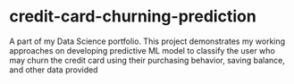 # credit-card-churning-prediction
A part of my Data Science portfolio. This project demonstrates my working approaches on developing predictive ML model to classify the user who may churn the credit card using their purchasing behavior, saving balance, and other data provided
